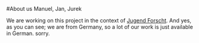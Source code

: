 #About us
Manuel, Jan, Jurek

We are working on this project in the context of [Jugend Forscht](http://www.jugend-forscht.de/). And yes, as you can see; we are from Germany, so a lot of our work is just available in German. sorry.
